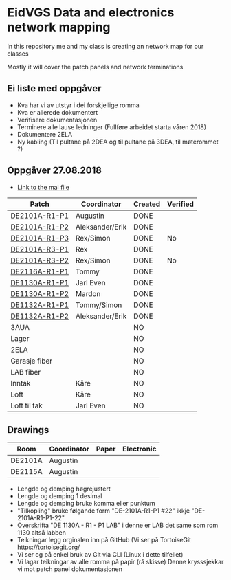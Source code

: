 <h1>EidVGS Data and electronics network mapping</h1>

<p>In this repository me and my class is creating an network map for our classes</p>
<p>Mostly it will cover the patch panels and network terminations</p>

## Ei liste med oppgåver 

* Kva har vi av utstyr i dei forskjellige romma
* Kva er allerede dokumentert
* Verifisere dokumentasjonen
* Terminere alle lause ledninger (Fullføre arbeidet starta våren 2018)
* Dokumentere 2ELA
* Ny kabling (Til pultane på 2DEA og til pultane på 3DEA, til møterommet ?)

## Oppgåver 27.08.2018

* [Link to the mal file](Panels/MAL.md)

|                  Patch                 |     Coordinator     |Created|Verified|
|----------------------------------------|---------------------|-------|--------|
|[DE2101A-R1-P1](Panels/DE2101A-R1-P1.md)| Augustin            |DONE   |        |
|[DE2101A-R1-P2](Panels/DE2101A-R1-P2.md)| Aleksander/Erik     |DONE   |        |
|[DE2101A-R1-P3](Panels/DE2101A-R1-P3.md)| Rex/Simon           |DONE   |No      |
|[DE2101A-R3-P1](Panels/DE2101A-R3-P1.md)| Rex                 |DONE   |        |
|[DE2101A-R3-P2](Panels/DE2101A-R3-P2.md)| Rex/Simon           |DONE   |No      |
|[DE2116A-R1-P1](Panels/DE2116A-R1-P1.md)| Tommy               |DONE   |        |
|[DE1130A-R1-P1](Panels/DE1130A-R1-P1.md)| Jarl Even           |DONE   |        |
|[DE1130A-R1-P2](Panels/DE1130A-R1-P2.md)| Mardon              |DONE   |        |
|[DE1132A-R1-P1](Panels/DE1132A-R1-P1.md)| Tommy/Simon         |DONE   |        |
|[DE1132A-R1-P2](Panels/DE1132A-R1-P2.md)| Aleksander/Erik     |DONE   |        |
|3AUA                                    |                     |NO     |        |
|Lager                                   |                     |NO     |        |
|2ELA                                    |                     |NO     |        |
|Garasje fiber                           |                     |NO     |        |
|LAB fiber                               |                     |NO     |        |
|Inntak                                  | Kåre                |NO     |        |
|Loft                                    | Kåre                |NO     |        |
|Loft til tak                            | Jarl Even           |NO     |        |

## Drawings 
|    Room     |     Coordinator     | Paper | Electronic  |
|-------------|---------------------|-------|-------------|
|DE2101A      |Augustin             |       |             |
|DE2115A      |Augustin             |       |             |

* Lengde og demping høgrejustert
* Lengde og demping 1 desimal
* Lengde og demping bruke komma eller punktum
* "Tilkopling" bruke følgande form "DE-2101A-R1-P1 #22"  ikkje "DE-2101A-R1-P1-22"
* Overskrifta "DE 1130A - R1 - P1 LAB" i denne er LAB det same som rom 1130 altså labben
* Teikningar legg orginalen inn på GitHub (Vi ser på TortoiseGit https://tortoisegit.org/
* Vi ser og på enkel bruk av Git via CLI (Linux i dette tilfellet)
* Vi lagar teikningar av alle romma på papir (rå skisse) Denne krysssjekkar vi mot patch panel dokumentasjonen



